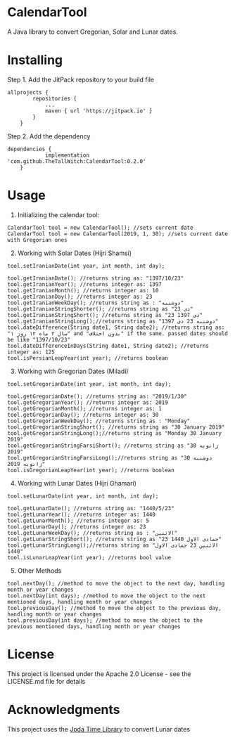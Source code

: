 # CalendarTool
A Java library to convert Gregorian, Solar and Lunar dates.

# Installing
Step 1. Add the JitPack repository to your build file
```
allprojects {
		repositories {
			...
			maven { url 'https://jitpack.io' }
		}
	}
```
Step 2. Add the dependency
```
dependencies {
	        implementation 'com.github.TheTallWitch:CalendarTool:0.2.0'
	}
```

# Usage
1. Initializing the calendar tool:
```
CalendarTool tool = new CalendarTool(); //sets current date
CalendarTool tool = new CalendarTool(2019, 1, 30); //sets current date with Gregorian ones
```

2. Working with Solar Dates (Hijri Shamsi)
```
tool.setIranianDate(int year, int month, int day);

tool.getIranianDate(); //returns string as: "1397/10/23"
tool.getIranianYear(); //returns integer as: 1397
tool.getIranianMonth(); //returns integer as: 10
tool.getIranianDay(); //returns integer as: 23
tool.getIranianWeekDay(); //returns string as : "دوشنبه"
tool.getIranianStringShorter(); //returns string as "23 دی"
tool.getIranianStringShort(); //returns string as "23 دی 1397"
tool.getIranianStringLong();//returns string as "دوشنبه 23 دی 1397"
tool.dateDifference(String date1, String date2); //returns string as: "۱ سال ۲ ماه ۱۲ روز" and "بدون اختلاف" if the same. passed dates should be like "1397/10/23"
tool.dateDifferenceInDays(String date1, String date2); //returns integer as: 125
tool.isPersianLeapYear(int year); //returns boolean
```

3. Working with Gregorian Dates (Miladi)
```
tool.setGregorianDate(int year, int month, int day);

tool.getGregorianDate(); //returns string as: "2019/1/30"
tool.getGregorianYear(); //returns integer as: 2019
tool.getGregorianMonth(); //returns integer as: 1
tool.getGregorianDay(); //returns integer as: 30
tool.getGregorianWeekDay(); //returns string as : "Monday"
tool.getGregorianStringShort(); //returns string as "30 January 2019"
tool.getGregorianStringLong();//returns string as "Monday 30 January 2019"
tool.getGregorianStringFarsiShort(); //returns string as "30 ژانویه 2019"
tool.getGregorianStringFarsiLong();//returns string as "دوشنبه 30 ژانویه 2019"
tool.isGregorianLeapYear(int year); //returns boolean
```

4. Working with Lunar Dates (Hijri Ghamari)
```
tool.setLunarDate(int year, int month, int day);

tool.getLunarDate(); //returns string as: "1440/5/23"
tool.getLunarYear(); //returns integer as: 1440
tool.getLunarMonth(); //returns integer as: 5
tool.getLunarDay(); //returns integer as: 23
tool.getLunarWeekDay(); //returns string as : "الاثنین"
tool.getLunarStringShort(); //returns string as "23 جمادی الاول 1440"
tool.getLunarStringLong();//returns string as "الاثنین 23 جمادی الاول 1440"
tool.isLunarLeapYear(int year); //returns bool value
```

5. Other Methods
```
tool.nextDay(); //method to move the object to the next day, handling month or year changes
tool.nextDay(int days); //method to move the object to the next mentioned days, handling month or year changes
tool.previousDay(); //method to move the object to the previous day, handling month or year changes
tool.previousDay(int days); //method to move the object to the previous mentioned days, handling month or year changes
```

# License
This project is licensed under the Apache 2.0 License - see the LICENSE.md file for details

# Acknowledgments
This project uses the [Joda Time Library](https://github.com/JodaOrg/joda-time) to convert Lunar dates
